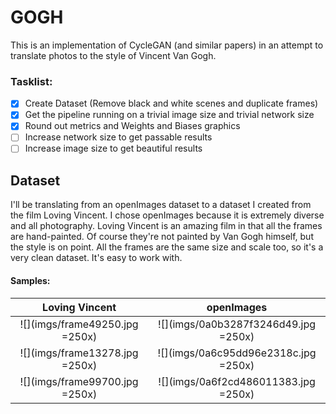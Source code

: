 # GOGH

This is an implementation of CycleGAN (and similar papers) in an attempt to translate photos to the style of Vincent Van Gogh.

### Tasklist:

- [x] Create Dataset (Remove black and white scenes and duplicate frames)
- [x] Get the pipeline running on a trivial image size and trivial network size
- [x] Round out metrics and Weights and Biases graphics
- [ ] Increase network size to get passable results
- [ ] Increase image size to get beautiful results

## Dataset

I'll be translating from an openImages dataset to a dataset I created from the film Loving Vincent.
I chose openImages because it is extremely diverse and all photography.
Loving Vincent is an amazing film in that all the frames are hand-painted. Of course they're not painted by Van Gogh himself, but the style is on point.
All the frames are the same size and scale too, so it's a very clean dataset. It's easy to work with.

#### Samples:
Loving Vincent |  openImages
:-------------------------:|:-------------------------:
![](imgs/frame49250.jpg =250x)  |  ![](imgs/0a0b3287f3246d49.jpg =250x)
![](imgs/frame13278.jpg =250x)  |  ![](imgs/0a6c95dd96e2318c.jpg =250x)
![](imgs/frame99700.jpg =250x)  |  ![](imgs/0a6f2cd486011383.jpg =250x)

